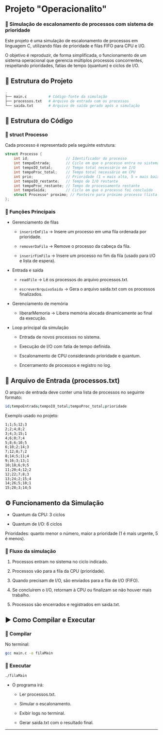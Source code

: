 # Projeto "Operacionalito"

### 🔧 Simulação de escalonamento de processos com sistema de prioridade
Este projeto é uma simulação de escalonamento de processos em linguagem C, utilizando filas de prioridade e filas FIFO para CPU e I/O.

O objetivo é reproduzir, de forma simplificada, o funcionamento de um sistema operacional que gerencia múltiplos processos concorrentes, respeitando prioridades, fatias de tempo (quantum) e ciclos de I/O.


## 📂 Estrutura do Projeto
```bash
.
├── main.c          # Código-fonte da simulação
├── processos.txt   # Arquivo de entrada com os processos
└── saida.txt       # Arquivo de saída gerado após a simulação
```


## 📑 Estrutura do Código
### 🔹 struct Processo

Cada processo é representado pela seguinte estrutura:
```C
struct Processo {
    int id;                 // Identificador do processo
    int tempoEntrada;       // Ciclo em que o processo entra no sistema
    int tempoIO_total;      // Tempo total necessário em I/O
    int tempoProc_total;    // Tempo total necessário em CPU
    int prio;               // Prioridade (1 = mais alta, 5 = mais baixa)
    int tempoIO_restante;   // Tempo de I/O restante
    int tempoProc_restante; // Tempo de processamento restante
    int tempoSaida;         // Ciclo em que o processo foi concluído
    struct Processo* proximo; // Ponteiro para próximo processo (lista encadeada)
};
```
### 🔹 Funções Principais

- Gerenciamento de filas

    - `inserirEmFila` → Insere um processo em uma fila ordenada por prioridade.

    - `removerDaFila` → Remove o processo da cabeça da fila.

    - `inserirFimFila` → Insere um processo no fim da fila (usado para I/O e lista de espera).

- Entrada e saída

    - `readFile` → Lê os processos do arquivo processos.txt.

    - `escreverArquivoSaida` → Gera o arquivo saida.txt com os processos finalizados.

- Gerenciamento de memória

    - liberarMemoria → Libera memória alocada dinamicamente ao final da execução.

- Loop principal da simulação

    - Entrada de novos processos no sistema.

    - Execução de I/O com fatia de tempo definida.

    - Escalonamento de CPU considerando prioridade e quantum.

    - Encerramento de processos e registro no log.


## 📜 Arquivo de Entrada (processos.txt)

O arquivo de entrada deve conter uma lista de processos no seguinte formato:
```bash
id;tempoEntrada;tempoIO_total;tempoProc_total;prioridade
```
Exemplo usado no projeto:
```txt
1;1;5;12;3
2;2;4;8;2
3;4;3;15;1
4;6;0;7;4
5;8;6;10;5
6;10;2;14;3
7;12;8;7;2
8;14;5;11;4
9;16;3;13;1
10;18;6;9;5
11;20;4;12;2
12;22;7;8;3
13;24;2;15;4
14;26;5;10;1
15;28;3;14;5
```


## ⚙️ Funcionamento da Simulação

- Quantum da CPU: 3 ciclos

- Quantum de I/O: 6 ciclos

Prioridades: quanto menor o número, maior a prioridade (1 é mais urgente, 5 é menos).

### 🔄 Fluxo da simulação

1. Processos entram no sistema no ciclo indicado.

2. Processos vão para a fila da CPU (prioridade).

3. Quando precisam de I/O, são enviados para a fila de I/O (FIFO).

4. Se concluírem o I/O, retornam à CPU ou finalizam se não houver mais trabalho.

5. Processos são encerrados e registrados em saida.txt.


## ▶️ Como Compilar e Executar

### 🔹 Compilar
No terminal:
```bash
gcc main.c -o filaMain
```

### 🔹 Executar
```bash
./filaMain
```
- O programa irá:

    - Ler processos.txt.

    - Simular o escalonamento.

    - Exibir logs no terminal.

    - Gerar saida.txt com o resultado final.
_________
